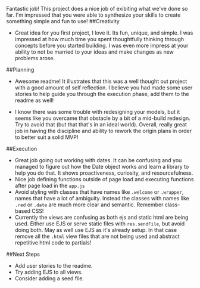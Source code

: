 Fantastic job! This project does a nice job of exibiting what we've done so far. I'm impressed that you were able to synthesize your skills to create something simple and fun to use!
##Creativity

* Great idea for you first project, I love it. Its fun, unique, and simple. I was impressed at how much time you spent thoughtfully thinking through concepts before you started building. I was even more impress at your ability to not be married to your ideas and make changes as new problems arose.

##Planning

* Awesome readme! It illustrates that this was a well thought out project with a good amount of self reflection. I believe you had made some user stories to help guide you through the execution phase, add them to the readme as well!

* I know there was some trouble with redesigning your models, but it seems like you overcame that obstacle by a bit of a mid-build redesign. Try to avoid that (but that that's in an ideal world). Overall, really great job in having the discipline and ability to rework the origin plans in order to better suit a solid MVP!

##Execution

* Great job going out working with dates. It can be confusing and you managed to figure out how the Date object works and learn a library to help you do that. It shows proactiveness, curiosity, and resourcefulness.
* Nice job defining functions outside of page load and executing functions after page load in the `app.js`
* Avoid styling with classes that have names like `.welcome` or `.wrapper`, names that have a lot of ambiguity. Instead the classes with names like `.red` or `.date` are much more clear and semantic. Remember class-based CSS!
* Currently the views are confusing as both ejs and static html are being used. Either use EJS or serve static files with `res.sendFile`, but avoid doing both. May as well use EJS as it's already setup. In that case remove all the `.html` view files that are not being used and abstract repetitive html code to partials!

##Next Steps

* Add user stories to the readme.
* Try adding EJS to all views.
* Consider adding a seed file.
